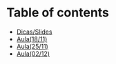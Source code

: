 # Table of contents

* [Dicas/Slides](README.md)
* [Aula(18/11)](aula-18-11.md)
* [Aula(25/11)](aula-25-11.md)
* [Aula(02/12)](aula-02-12.md)
